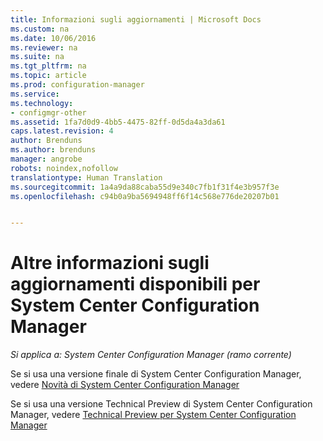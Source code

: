 ```yaml
---
title: Informazioni sugli aggiornamenti | Microsoft Docs
ms.custom: na
ms.date: 10/06/2016
ms.reviewer: na
ms.suite: na
ms.tgt_pltfrm: na
ms.topic: article
ms.prod: configuration-manager
ms.service: 
ms.technology:
- configmgr-other
ms.assetid: 1fa7d0d9-4bb5-4475-82ff-0d5da4a3da61
caps.latest.revision: 4
author: Brenduns
ms.author: brenduns
manager: angrobe
robots: noindex,nofollow
translationtype: Human Translation
ms.sourcegitcommit: 1a4a9da88caba55d9e340c7fb1f31f4e3b957f3e
ms.openlocfilehash: c94b0a9ba5694948ff6f14c568e776de20207b01


---
```

# <a name="learn-more-about-available-updates-for-system-center-configuration-manager"></a>Altre informazioni sugli aggiornamenti disponibili per System Center Configuration Manager

*Si applica a: System Center Configuration Manager (ramo corrente)*

Se si usa una versione finale di System Center Configuration Manager, vedere [Novità di System Center Configuration Manager](http://technet.microsoft.com/library/mt622084.aspx)  

 Se si usa una versione Technical Preview di System Center Configuration Manager, vedere [Technical Preview per System Center Configuration Manager](http://technet.microsoft.com/library/mt595861.aspx)



<!--HONumber=Dec16_HO3-->


